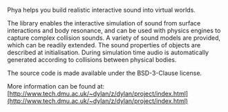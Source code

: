 Phya helps you build realistic interactive sound into virtual worlds.

The library enables the interactive simulation of sound from surface interactions and body resonance, and can be used with physics engines to capture complex collision sounds. A variety of sound models are provided, which can be readily extended. The sound properties of objects are described at initialisation. During simulation time audio is automatically generated according to collisions between physical bodies.

The source code is made available under the BSD-3-Clause license.

More information can be found at: [http://www.tech.dmu.ac.uk/~dylan/z/dylan/project/index.html](http://www.tech.dmu.ac.uk/~dylan/z/dylan/project/index.html)
